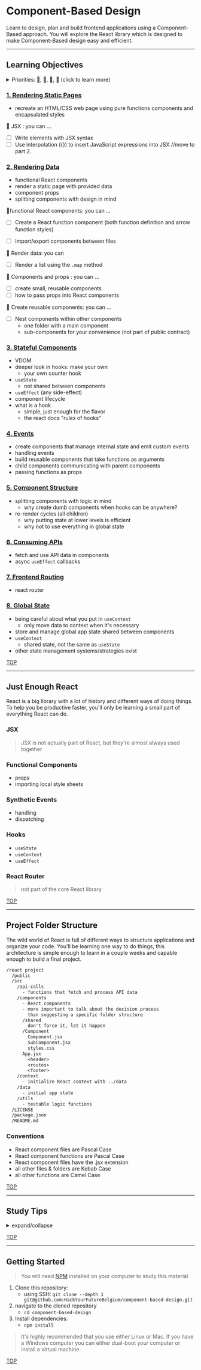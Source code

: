 # Component-Based Design

Learn to design, plan and build frontend applications using a Component-Based approach. You will explore the React library which is designed to make Component-Based design easy and efficient.

<!-- - local non-persistent state
- remote data & logic via APIs
- component-based design
- loose central state management
- single-page app -->

---

## Learning Objectives

<details>
<summary>Priorities: 🥚, 🐣, 🐥, 🐔 (click to learn more)</summary>
<br>

There is a lot to learn in this repository. If you can't master all the material
at once, that's expected! Anything you don't master now will always be waiting
for you to review when you need it. These 4 emoji's will help you prioritize
your study time and to measure your progress:

- 🥚: Understanding this material is required, it covers the base skills you'll
  need for this module and the next. You do not need to finish all of them but
  should feel comfortable that you could with enough time.
- 🐣: You have started all of these exercises and feel you could complete them
  all if you just had more time. It may not be easy for you but with effort you
  can make it through.
- 🐥: You have studied the examples and started some exercises if you had time.
  You should have a big-picture understanding of these concepts/skills, but may
  not be confident completing the exercises.
- 🐔: These concepts or skills are not necessary but are related to this module.
  If you are finished with 🥚, 🐣 and 🐥 you can use the 🐔 exercises to push
  yourself without getting distracted from the module's main objectives.

---

</details>

### [1. Rendering Static Pages](./1-rendering-static-pages)

- recreate an HTML/CSS web page using pure functions components and encapsulated styles

🥚 JSX : you can ...

- [ ] Write elements with JSX syntax
- [ ] Use interpolation ({}) to insert JavaScript expressions into JSX //move to part 2.

### [2. Rendering Data](./2-rendering-data)

- functional React components
- render a static page with provided data
- component props
- splitting components with design in mind

🥚functional React components: you can ...

- [ ] Create a React function component (both function definition and arrow function styles)

- [ ] Import/export components between files

🥚 Render data: you can

- [ ] Render a list using the `.map` method

🥚 Components and props : you can ...

- [ ] create small, reusable components
- [ ] how to pass props into React components

🥚 Create reusable components: you can ...

- [ ] Nest components within other components
  - one folder with a main component
  - sub-components for your convenience (not part of public contract)

### [3. Stateful Components](./3-stateful-components)

- VDOM
- deeper look in hooks: make your own
  - your own counter hook
- `useState`
  - not shared between components
- `useEffect` (any side-effect)
- component lifecycle
- what is a hook
  - simple, just enough for the flavor
  - the react docs "rules of hooks"

### [4. Events](./4-events)

- create components that manage internal state and emit custom events
- handling events
- build reusable components that take functions as arguments
- child components communicating with parent components
- passing functions as props

### [5. Component Structure](./5-component-structure)

- splitting components with logic in mind
  - why create dumb components when hooks can be anywhere?
- re-render cycles (all children)
  - why putting state at lower levels is efficient
  - why not to use everything in global state

### [6. Consuming APIs](./6-consuming-apis)

- fetch and use API data in components
- async `useEffect` callbacks

### [7. Frontend Routing](./7-frontend-routing)

- react router

### [8. Global State](./8-global-state)

- being careful about what you put in `useContext`
  - only move data to context when it's necessary
- store and manage global app state shared between components
- `useContext`
  - shared state, not the same as `useState`
- other state management systems/strategies exist

<!-- ### [8. Testing](./8-testing) -->

[TOP](#component-based-design)

---

## Just Enough React

React is a big library with a lot of history and different ways of doing things. To help you be productive faster, you'll only be learning a small part of everything React can do.

### JSX

> JSX is not actually part of React, but they're almost always used together

### Functional Components

- props
- importing local style sheets

### Synthetic Events

- handling
- dispatching

### Hooks

- `useState`
- `useContext`
- `useEffect`

### React Router

> not part of the core React library

[TOP](#component-based-design)

---

## Project Folder Structure

The wild world of React is full of different ways to structure applications and organize your code. You'll be learning one way to do things, this architecture is simple enough to learn in a couple weeks and capable enough to build a final project.

```txt
/react project
  /public
  /src
    /api-calls
      - functions that fetch and process API data
    /components
      - React components
      - more important to talk about the decision process
        than suggesting a specific folder structure
      /shared
        don't force it, let it happen
      /Component
        Component.jsx
        SubComponent.jsx
        styles.css
      App.jsx
        <header>
        <routes>
        <footer>
    /context
      - initialize React context with ../data
    /data
      - initial app state
    /utils
      - testable logic functions
  /LICENSE
  /package.json
  /README.md
```

### Conventions

- React component files are Pascal Case
- React component functions are Pascal Case
- React component files have the .jsx extension
- all other files & folders are Kebab Case
- all other functions are Camel Case

[TOP](#component-based-design)

---

## Study Tips

<details>
<summary>expand/collapse</summary>
<br>

- Don't rush, understand! Programming is hard.
  - The examples and exercises will still be there to study later.
  - It's better to fail tests slowly and learn from your mistakes than to pass
    tests quickly and not understand why.
- Don't skip the examples! Understanding and experimenting with working code is
  a very effective way to learn programming.
- Write lots of comments in the examples and exercises. The code in this
  repository is yours to study, modify and re-use in projects.
- Practice
  [Pair Programming](https://home.hackyourfuture.be/students/study-tips/pair-programming):
  two people, one computer.
- Take a look through the
  [Learning From Code](https://home.hackyourfuture.be/students/study-tips/learning-from-code)
  guide for more study tips

### Study Board

Creating a project board on your GitHub account for tracking your study at HYF
can help you keep track of everything you're learning. You can create the board
at this link: `https://github.com/your_user_name?tab=projects`.

These 4 columns may be helpful:

- **todo**: material you have not studied yet
- **studying**: material you are currently studying
- **to review**: material you want to review again in the future
- **learned**: material you know well enough that you could help your classmates
  learn it

</details>

[TOP](#component-based-design)

---

## Getting Started

> You will need
> [NPM](https://docs.npmjs.com/downloading-and-installing-node-js-and-npm)
> installed on your computer to study this material

1. Clone this repository:
   - using SSH:
     `git clone --depth 1 git@github.com:HackYourFutureBelgium/component-based-design.git`
2. navigate to the cloned repository
   - `cd component-based-design`
3. Install dependencies:
   - `npm install`

> It's highly recommended that you use either Linux or Mac. If you have a
> Windows computer you can either dual-boot your computer or install a virtual
> machine.

[TOP](#component-based-design)

